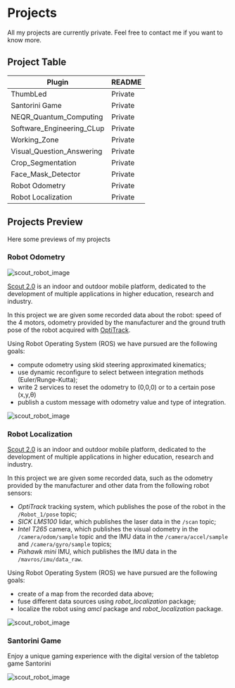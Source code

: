 # Projects

All my projects are currently private. Feel free to contact me if you want to know more.

## Project Table

| Plugin | README |
| ------ | ------ |
| ThumbLed | Private |
| Santorini Game | Private |
| NEQR_Quantum_Computing | Private |
| Software_Engineering_CLup | Private |
| Working_Zone | Private |
| Visual_Question_Answering | Private |
| Crop_Segmentation | Private |
| Face_Mask_Detector | Private |
| Robot Odometry | Private |
| Robot Localization | Private |

## Projects Preview
Here some previews of my projects

### Robot Odometry

![scout_robot_image](resources/images/scout2.png)

[Scout 2.0](https://www.agilex.ai/index/product/id/2) is an indoor and outdoor mobile platform, dedicated to the development of multiple applications in higher education, research and industry.

In this project we are given some recorded data about the robot: speed of the 4 motors, odometry provided by the manufacturer and the ground truth pose of the robot acquired with [OptiTrack](https://www.optitrack.com/applications/robotics).

Using Robot Operating System (ROS) we have pursued are the following goals:
- compute odometry using skid steering approximated kinematics;
- use dynamic reconfigure to select between integration methods (Euler/Runge-Kutta);
- write 2 services to reset the odometry to (0,0,0) or to a certain pose (x,y,θ)
- publish a custom message with odometry value and type of integration.

![scout_robot_image](resources/images/scout2.png)

### Robot Localization

[Scout 2.0](https://www.agilex.ai/index/product/id/2) is an indoor and outdoor mobile platform, dedicated to the development of multiple applications in higher education, research and industry.

In this project we are given some recorded data, such as the odometry provided by the manufacturer and other data from the following robot sensors:
- *OptiTrack* tracking system, which publishes the pose of the robot in the `/Robot_1/pose` topic;
- *SICK LMS100* lidar, which publishes the laser data in the `/scan` topic;
- *Intel T265* camera, which publishes the visual odometry in the `/camera/odom/sample` topic and the IMU data in the `/camera/accel/sample` and `/camera/gyro/sample` topics;
- *Pixhawk mini* IMU, which publishes the IMU data in the `/mavros/imu/data_raw`.

Using Robot Operating System (ROS) we have pursued are the following goals:
- create of a map from the recorded data above;
- fuse different data sources using *robot_localization* package;
- localize the robot using *amcl* package and *robot_localization* package.

![scout_robot_image](resources/images/scout2.png)


### Santorini Game

Enjoy a unique gaming experience with the digital version of the tabletop game Santorini 

![scout_robot_image](resources/images/scout2.png)
